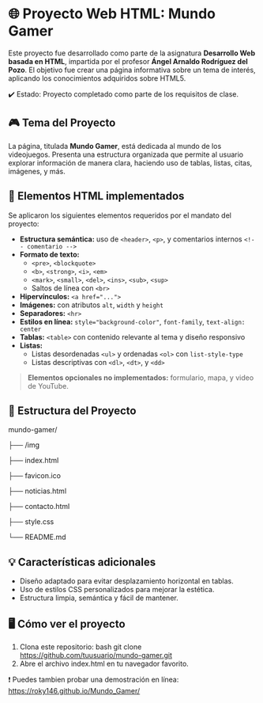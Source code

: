 # 🌐 Proyecto Web HTML: Mundo Gamer

Este proyecto fue desarrollado como parte de la asignatura **Desarrollo Web basada en HTML**, impartida por el profesor **Ángel Arnaldo Rodríguez del Pozo**. El objetivo fue crear una página informativa sobre un tema de interés, aplicando los conocimientos adquiridos sobre HTML5.

✔️ Estado: Proyecto completado como parte de los requisitos de clase.
## 🎮 Tema del Proyecto

La página, titulada **Mundo Gamer**, está dedicada al mundo de los videojuegos. Presenta una estructura organizada que permite al usuario explorar información de manera clara, haciendo uso de tablas, listas, citas, imágenes, y más.

## 🧩 Elementos HTML implementados

Se aplicaron los siguientes elementos requeridos por el mandato del proyecto:

- **Estructura semántica:** uso de `<header>`, `<p>`, y comentarios internos `<!-- comentario -->`
- **Formato de texto:** 
  - `<pre>`, `<blockquote>`
  - `<b>`, `<strong>`, `<i>`, `<em>`
  - `<mark>`, `<small>`, `<del>`, `<ins>`, `<sub>`, `<sup>`
  - Saltos de línea con `<br>`
- **Hipervínculos:** `<a href="...">`
- **Imágenes:** con atributos `alt`, `width` y `height`
- **Separadores:** `<hr>`
- **Estilos en línea:** `style="background-color"`, `font-family`, `text-align: center`
- **Tablas:** `<table>` con contenido relevante al tema y diseño responsivo
- **Listas:**
  - Listas desordenadas `<ul>` y ordenadas `<ol>` con `list-style-type`
  - Listas descriptivas con `<dl>`, `<dt>`, y `<dd>`

> **Elementos opcionales no implementados:** formulario, mapa, y video de YouTube.

## 📁 Estructura del Proyecto

mundo-gamer/

├── /img

├── index.html

├── favicon.ico

├── noticias.html

├── contacto.html

├── style.css

└── README.md


## 💡 Características adicionales

- Diseño adaptado para evitar desplazamiento horizontal en tablas.
- Uso de estilos CSS personalizados para mejorar la estética.
- Estructura limpia, semántica y fácil de mantener.

## 🖥️ Cómo ver el proyecto

1. Clona este repositorio:
   bash
   git clone https://github.com/tuusuario/mundo-gamer.git
2. Abre el archivo index.html en tu navegador favorito.

❗ Puedes tambien probar una demostración en línea: https://roky146.github.io/Mundo_Gamer/
